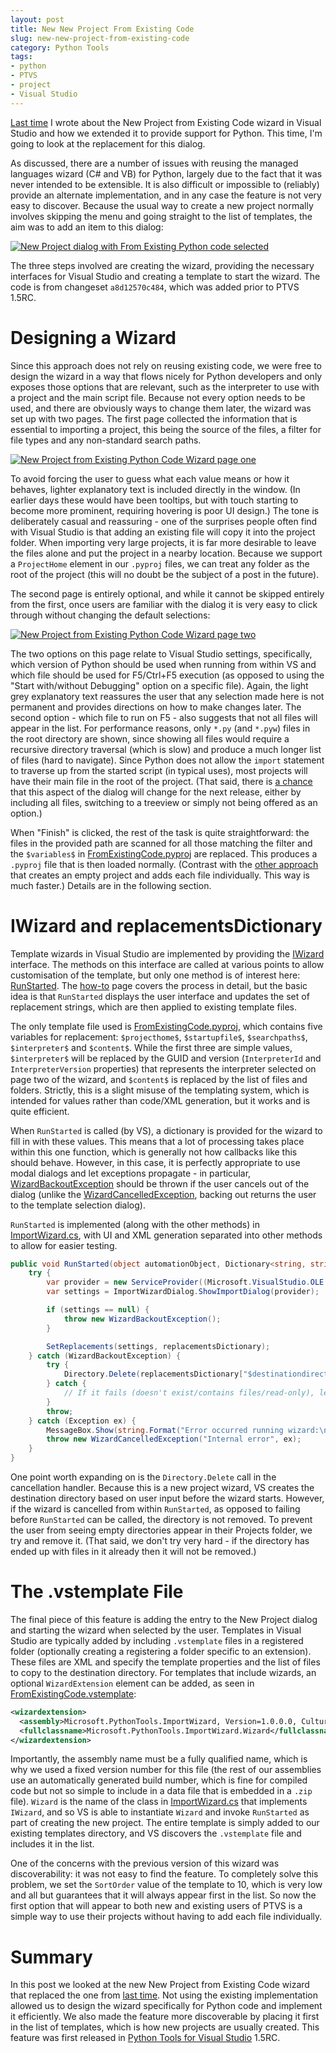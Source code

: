 ```yaml
---
layout: post
title: New New Project From Existing Code
slug: new-new-project-from-existing-code
category: Python Tools
tags:
- python
- PTVS
- project
- Visual Studio
---
```


[Last time](/blog/new-project-from-existing-code/) I wrote about the New Project from Existing Code wizard in Visual Studio and how we extended it to provide support for Python. This time, I'm going to look at the replacement for this dialog.

As discussed, there are a number of issues with reusing the managed languages wizard (C# and VB) for Python, largely due to the fact that it was never intended to be extensible. It is also difficult or impossible to (reliably) provide an alternate implementation, and in any case the feature is not very easy to discover. Because the usual way to create a new project normally involves skipping the menu and going straight to the list of templates, the aim was to add an item to this dialog:

[![New Project dialog with From Existing Python code selected](/assets/ip2_new_project-300x182.png)](/assets/ip2_new_project.png)

The three steps involved are creating the wizard, providing the necessary interfaces for Visual Studio and creating a template to start the wizard. The code is from changeset `a8d12570c484`, which was added prior to PTVS 1.5RC.

# Designing a Wizard

Since this approach does not rely on reusing existing code, we were free to design the wizard in a way that flows nicely for Python developers and only exposes those options that are relevant, such as the interpreter to use with a project and the main script file. Because not every option needs to be used, and there are obviously ways to change them later, the wizard was set up with two pages. The first page collected the information that is essential to importing a project, this being the source of the files, a filter for file types and any non-standard search paths.

[![New Project from Existing Python Code Wizard page one](/assets/ip2_wizard1-300x216.png)](/assets/ip2_wizard1.png)

To avoid forcing the user to guess what each value means or how it behaves, lighter explanatory text is included directly in the window. (In earlier days these would have been tooltips, but with touch starting to become more prominent, requiring hovering is poor UI design.) The tone is deliberately casual and reassuring - one of the surprises people often find with Visual Studio is that adding an existing file will copy it into the project folder. When importing very large projects, it is far more desirable to leave the files alone and put the project in a nearby location. Because we support a `ProjectHome` element in our `.pyproj` files, we can treat any folder as the root of the project (this will no doubt be the subject of a post in the future).

The second page is entirely optional, and while it cannot be skipped entirely from the first, once users are familiar with the dialog it is very easy to click through without changing the default selections:

[![New Project from Existing Python Code Wizard page two](/assets/ip2_wizard2-300x216.png)](/assets/ip2_wizard2.png)

The two options on this page relate to Visual Studio settings, specifically, which version of Python should be used when running from within VS and which file should be used for F5/Ctrl+F5 execution (as opposed to using the "Start with/without Debugging" option on a specific file). Again, the light grey explanatory text reassures the user that any selection made here is not permanent and provides directions on how to make changes later. The second option - which file to run on F5 - also suggests that not all files will appear in the list. For performance reasons, only `*.py` (and `*.pyw`) files in the root directory are shown, since showing all files would require a recursive directory traversal (which is slow) and produce a much longer list of files (hard to navigate). Since Python does not allow the `import` statement to traverse up from the started script (in typical uses), most projects will have their main file in the root of the project. (That said, there is [a chance](http://pytools.codeplex.com/workitem/891) that this aspect of the dialog will change for the next release, either by including all files, switching to a treeview or simply not being offered as an option.)

When "Finish" is clicked, the rest of the task is quite straightforward: the files in the provided path are scanned for all those matching the filter and the `$variables$` in [FromExistingCode.pyproj](https://github.com/zooba/zooba.github.io/tree/master/assets/ptvscode/FromExistingCode.pyproj) are replaced. This produces a `.pyproj` file that is then loaded normally. (Contrast with the [other approach](/blog/new-project-from-existing-code/) that creates an empty project and adds each file individually. This way is much faster.) Details are in the following section.

# IWizard and replacementsDictionary

Template wizards in Visual Studio are implemented by providing the [IWizard](http://msdn.microsoft.com/en-us/library/microsoft.visualstudio.templatewizard.iwizard.aspx) interface. The methods on this interface are called at various points to allow customisation of the template, but only one method is of interest here: [RunStarted](http://msdn.microsoft.com/en-us/library/microsoft.visualstudio.templatewizard.iwizard.runstarted.aspx). The [how-to](http://msdn.microsoft.com/en-us/library/ms185301.aspx) page covers the process in detail, but the basic idea is that `RunStarted` displays the user interface and updates the set of replacement strings, which are then applied to existing template files.

The only template file used is [FromExistingCode.pyproj](https://github.com/zooba/zooba.github.io/tree/master/assets/ptvscode/FromExistingCode.pyproj), which contains five variables for replacement: `$projecthome$`, `$startupfile$`, `$searchpaths$`, `$interpreter$` and `$content$`. While the first three are simple values, `$interpreter$` will be replaced by the GUID and version (`InterpreterId` and `InterpreterVersion` properties) that represents the interpreter selected on page two of the wizard, and `$content$` is replaced by the list of files and folders. Strictly, this is a slight misuse of the templating system, which is intended for values rather than code/XML generation, but it works and is quite efficient.

When `RunStarted` is called (by VS), a dictionary is provided for the wizard to fill in with these values. This means that a lot of processing takes place within this one function, which is generally not how callbacks like this should behave. However, in this case, it is perfectly appropriate to use modal dialogs and let exceptions propagate - in particular, [WizardBackoutException](http://msdn.microsoft.com/en-us/library/microsoft.visualstudio.templatewizard.wizardbackoutexception.aspx) should be thrown if the user cancels out of the dialog (unlike the [WizardCancelledException](http://msdn.microsoft.com/en-us/library/microsoft.visualstudio.templatewizard.wizardcancelledexception.aspx), backing out returns the user to the template selection dialog).

`RunStarted` is implemented (along with the other methods) in [ImportWizard.cs](https://github.com/zooba/zooba.github.io/tree/master/assets/ptvscode/ImportWizard.cs), with UI and XML generation separated into other methods to allow for easier testing.

```csharp
public void RunStarted(object automationObject, Dictionary<string, string=""> replacementsDictionary, WizardRunKind runKind, object[] customParams) {
    try {
        var provider = new ServiceProvider((Microsoft.VisualStudio.OLE.Interop.IServiceProvider)automationObject);
        var settings = ImportWizardDialog.ShowImportDialog(provider);

        if (settings == null) {
            throw new WizardBackoutException();
        }

        SetReplacements(settings, replacementsDictionary);
    } catch (WizardBackoutException) {
        try {
            Directory.Delete(replacementsDictionary["$destinationdirectory$"]);
        } catch {
            // If it fails (doesn't exist/contains files/read-only), let the directory stay.
        }
        throw;
    } catch (Exception ex) {
        MessageBox.Show(string.Format("Error occurred running wizard:\n\n{0}", ex));
        throw new WizardCancelledException("Internal error", ex);
    }
}
```

One point worth expanding on is the `Directory.Delete` call in the cancellation handler. Because this is a new project wizard, VS creates the destination directory based on user input before the wizard starts. However, if the wizard is cancelled from within `RunStarted`, as opposed to failing before `RunStarted` can be called, the directory is not removed. To prevent the user from seeing empty directories appear in their Projects folder, we try and remove it. (That said, we don't try very hard - if the directory has ended up with files in it already then it will not be removed.)

# The .vstemplate File

The final piece of this feature is adding the entry to the New Project dialog and starting the wizard when selected by the user. Templates in Visual Studio are typically added by including `.vstemplate` files in a registered folder (optionally creating a registering a folder specific to an extension). These files are XML and specify the template properties and the list of files to copy to the destination directory. For templates that include wizards, an optional `WizardExtension` element can be added, as seen in [FromExistingCode.vstemplate](https://github.com/zooba/zooba.github.io/tree/master/assets/ptvscode/FromExistingCode.vstemplate):

```xml
<wizardextension>
  <assembly>Microsoft.PythonTools.ImportWizard, Version=1.0.0.0, Culture=neutral, PublicKeyToken=b03f5f7f11d50a3a</assembly>
  <fullclassname>Microsoft.PythonTools.ImportWizard.Wizard</fullclassname>
</wizardextension>
```

Importantly, the assembly name must be a fully qualified name, which is why we used a fixed version number for this file (the rest of our assemblies use an automatically generated build number, which is fine for compiled code but not so simple to include in a data file that is embedded in a `.zip` file). `Wizard` is the name of the class in [ImportWizard.cs](https://github.com/zooba/zooba.github.io/tree/master/assets/ptvscode/ImportWizard.cs) that implements `IWizard`, and so VS is able to instantiate `Wizard` and invoke `RunStarted` as part of creating the new project. The entire template is simply added to our existing templates directory, and VS discovers the `.vstemplate` file and includes it in the list.

One of the concerns with the previous version of this wizard was discoverability: it was not easy to find the feature. To completely solve this problem, we set the `SortOrder` value of the template to 10, which is very low and all but guarantees that it will always appear first in the list. So now the first option that will appear to both new and existing users of PTVS is a simple way to use their projects without having to add each file individually.

# Summary

In this post we looked at the new New Project from Existing Code wizard that replaced the one from [last time](/blog/new-project-from-existing-code/). Not using the existing implementation allowed us to design the wizard specifically for Python code and implement it efficiently. We also made the feature more discoverable by placing it first in the list of templates, which is how new projects are usually created. This feature was first released in [Python Tools for Visual Studio](https://github.com/Microsoft/PTVS) 1.5RC.
